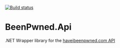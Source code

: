 [![Build status](https://ci.appveyor.com/api/projects/status/8l9ae2irxxhvo0dq?svg=true)](https://ci.appveyor.com/project/jfversluis/beenpwned-api)

# BeenPwned.Api
.NET Wrapper library for the [haveibeenpwned.com API](https://haveibeenpwned.com/api/)
